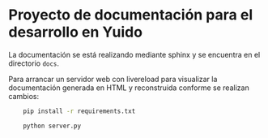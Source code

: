 # Proyecto de documentación para el desarrollo en Yuido

La documentación se está realizando mediante sphinx y se encuentra
en el directorio ``docs``.

Para arrancar un servidor web con livereload para visualizar la documentación
generada en HTML y reconstruida conforme se realizan cambios:

```bash
    pip install -r requirements.txt

    python server.py
```
